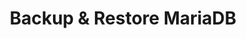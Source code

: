 ---
title: Backup & Restore MariaDB
menu:
  docs_{{ .version }}:
    identifier: guides-mariadb-backup
    name: Backup & Restore
    parent: guides-mariadb
    weight: 40
menu_name: docs_{{ .version }}
---